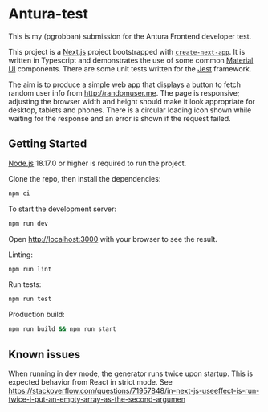 # Antura-test

This is my (pgrobban) submission for the Antura Frontend developer test.

This project is a [Next.js](https://nextjs.org/) project bootstrapped with [`create-next-app`](https://github.com/vercel/next.js/tree/canary/packages/create-next-app). It is written in Typescript and demonstrates the use of some common [Material UI](https://mui.com/) components. There are some unit tests written for the [Jest](https://jestjs.io/) framework.

The aim is to produce a simple web app that displays a button to fetch random user info from http://randomuser.me. The page is responsive; adjusting the browser width and height should make it look appropriate for desktop, tablets and phones. There is a circular loading icon shown while waiting for the response and an error is shown if the request failed.

## Getting Started

[Node.js](https://nodejs.org/en) 18.17.0 or higher is required to run the project.

Clone the repo, then install the dependencies:

```bash
npm ci
```

To start the development server:

```bash
npm run dev
```

Open [http://localhost:3000](http://localhost:3000) with your browser to see the result.

Linting:

```bash
npm run lint
```

Run tests:

```bash
npm run test
```

Production build:

```bash
npm run build && npm run start
```

## Known issues
When running in dev mode, the generator runs twice upon startup. This is expected behavior from React in strict mode. See https://stackoverflow.com/questions/71957848/in-next-js-useeffect-is-run-twice-i-put-an-empty-array-as-the-second-argumen